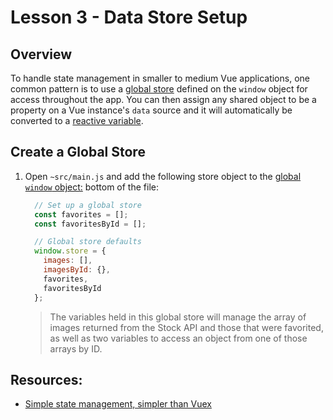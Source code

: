 # Lesson 3 - Data Store Setup

## Overview

To handle state management in smaller to medium Vue applications, one common pattern is to use a [global store](https://vuejs.org/v2/guide/state-management.html) defined on the `window` object for access throughout the app. You can then assign any shared object to be a property on a Vue instance's `data` source and it will automatically be converted to a [reactive variable](https://vuejs.org/v2/guide/reactivity.html).

## Create a Global Store

1. Open `~src/main.js` and add the following store object to the [global `window` object:](https://developer.mozilla.org/en-US/docs/Web/API/Window/window) bottom of the file:

    ```javascript
      // Set up a global store
      const favorites = [];
      const favoritesById = [];

      // Global store defaults
      window.store = {
        images: [],
        imagesById: {},
        favorites,
        favoritesById
      };
    ```

    > The variables held in this global store will manage the array of images returned from the Stock API and those that were favorited, as well as two variables to access an object from one of those arrays by ID.</div>

## Resources:

- [Simple state management, simpler than Vuex](http://vuetips.com/simple-state-management-vue-stash)
